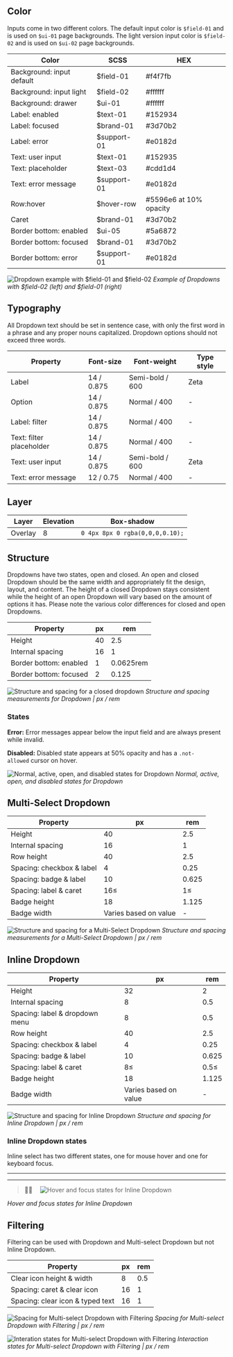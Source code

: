 ## Color

Inputs come in two different colors. The default input color is `$field-01` and is used on `$ui-01` page backgrounds. The light version input color is `$field-02` and is used on `$ui-02` page backgrounds.

| Color              | SCSS            | HEX       |
|--------------------|-----------------|-----------|
| Background: input default | $field-01     | #f4f7fb |
| Background: input light | $field-02     | #ffffff |
| Background: drawer  | $ui-01          | #ffffff   |
| Label: enabled           | $text-01   | #152934   |
| Label: focused           | $brand-01  | #3d70b2   |
| Label: error             | $support-01 | #e0182d |
| Text: user input    | $text-01        | #152935   |
| Text: placeholder        | $text-03        | #cdd1d4   |
| Text: error message      | $support-01        | #e0182d   |
| Row:hover      | $hover-row       | #5596e6 at 10% opacity   |
| Caret              | $brand-01       | #3d70b2   |
| Border bottom: enabled | $ui-05 | #5a6872 |
| Border bottom: focused | $brand-01 | #3d70b2 |
| Border bottom: error | $support-01 | #e0182d |

![Dropdown example with $field-01 and $field-02](images/dropdown-style-9.png)
_Example of Dropdowns with $field-02 (left) and $field-01 (right)_

## Typography
All Dropdown text should be set in sentence case, with only the first word in a phrase and any proper nouns capitalized. Dropdown options should not exceed three words.

| Property    | Font-size       | Font-weight  | Type style |
|-------------|-----------------|--------------|------------|
| Label       | 14 / 0.875 | Semi-bold / 600   | Zeta
| Option | 14 / 0.875 | Normal / 400 | - |
| Label: filter | 14 / 0.875 | Normal / 400   | - |
| Text: filter placeholder | 14 / 0.875 | Normal / 400   | - |
| Text: user input | 14 / 0.875 | Semi-bold / 600   | Zeta |
| Text: error message | 12 / 0.75 | Normal / 400 | - |


## Layer
| Layer      | Elevation     | Box-shadow    |
|------------|----------|----------|
| Overlay    | 8        | `0 4px 8px 0 rgba(0,0,0,0.10);`  |


## Structure
Dropdowns have two states, open and closed. An open and closed Dropdown should be the same width and appropriately fit the design, layout, and content. The height of a closed Dropdown stays consistent while the height of an open Dropdown will vary based on the amount of options it has. Please note the various color differences for closed and open Dropdowns.

| Property         | px | rem |
|------------------|----|-----|
| Height           | 40 | 2.5 |
| Internal spacing | 16 | 1   |
| Border bottom: enabled | 1 | 0.0625rem |
| Border bottom: focused | 2 | 0.125 |

![Structure and spacing for a closed dropdown](images/dropdown-style-2.png)
_Structure and spacing measurements for Dropdown | px / rem_

### States

**Error:** Error messages appear below the input field and are always present while invalid.

**Disabled:** Disabled state appears at 50% opacity and has a `.not-allowed` cursor on hover.

![Normal, active, open, and disabled states for Dropdown](images/dropdown-style-1.png)
_Normal, active, open, and disabled states for Dropdown_

## Multi-Select Dropdown

| Property                           | px | rem   |
|------------------------------------|----|-------|
| Height                             | 40 | 2.5   |
| Internal spacing                   | 16 | 1     |
| Row height                         | 40 | 2.5   |
| Spacing: checkbox & label          | 4  | 0.25  |
| Spacing: badge & label             | 10 | 0.625 |
| Spacing: label & caret             |16≤ | 1≤    |
| Badge height                       | 18 | 1.125 |
| Badge width                        | Varies based on value | - |


![Structure and spacing for a Multi-Select Dropdown](images/dropdown-style-3.png)
_Structure and spacing measurements for a Multi-Select Dropdown | px / rem_

<!--![Hover and focus states for a Multi-Select Dropdown](images/dropdown-style-4.png)
_Hover and focus zstates for a Multi-Select Dropdown_-->



## Inline Dropdown

| Property                           | px | rem   |
|------------------------------------|----|-------|
| Height                             | 32 | 2     |
| Internal spacing                   | 8  | 0.5 |
| Spacing: label & dropdown menu     | 8  | 0.5 |
| Row height                         | 40 | 2.5   |
| Spacing: checkbox & label          | 4  | 0.25  |
| Spacing: badge & label             | 10 | 0.625 |
| Spacing: label & caret             | 8≤ | 0.5≤  |
| Badge height                       | 18 | 1.125 |
| Badge width                        | Varies based on value | - |


![Structure and spacing for Inline Dropdown](images/dropdown-style-5.png)
_Structure and spacing for Inline Dropdown | px / rem_


### Inline Dropdown states
Inline select has two different states, one for mouse hover and one for keyboard focus.

---
***
> 
![Hover and focus states for Inline Dropdown](images/dropdown-style-6.png)

_Hover and focus states for Inline Dropdown_

## Filtering
Filtering can be used with Dropdown and Multi-select Dropdown but not Inline Dropdown.

| Property                           | px | rem   |
|------------------------------------|----|-------|
| Clear icon height & width          | 8  | 0.5 |
| Spacing: caret & clear icon        | 16 | 1     |
| Spacing: clear icon & typed text   | 16 | 1     |

![Spacing for Multi-select Dropdown with Filtering](images/dropdown-style-7.png)
_Spacing for Multi-select Dropdown with Filtering | px / rem_

![Interation states for Multi-select Dropdown with Filtering](images/dropdown-style-8.png)
_Interaction states for Multi-select Dropdown with Filtering | px / rem_
